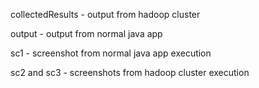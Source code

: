 collectedResults - output from hadoop cluster

output - output from normal java app

sc1 - screenshot from normal java app execution

sc2 and sc3 - screenshots from hadoop cluster execution
